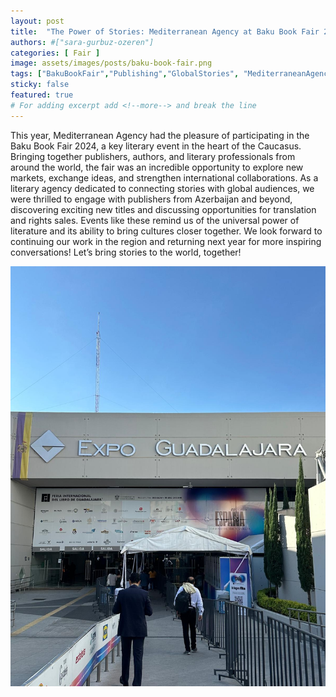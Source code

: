 ```yaml
---
layout: post
title:  "The Power of Stories: Mediterranean Agency at Baku Book Fair 2024"
authors: #["sara-gurbuz-ozeren"]
categories: [ Fair ]
image: assets/images/posts/baku-book-fair.png
tags: ["BakuBookFair","Publishing","GlobalStories", "MediterraneanAgency","Translation"]
sticky: false
featured: true
# For adding excerpt add <!--more--> and break the line 
---
```


This year, Mediterranean Agency had the pleasure of participating in the Baku Book Fair 2024, a key literary event in the heart of the Caucasus. Bringing together publishers, authors, and literary professionals from around the world, the fair was an incredible opportunity to explore new markets, exchange ideas, and strengthen international collaborations.
As a literary agency dedicated to connecting stories with global audiences, we were thrilled to engage with publishers from Azerbaijan and beyond, discovering exciting new titles and discussing opportunities for translation and rights sales. Events like these remind us of the universal power of literature and its ability to bring cultures closer together.
We look forward to continuing our work in the region and returning next year for more inspiring conversations!
Let’s bring stories to the world, together!

![baku1](/assets/images/posts/baku-book-fair2.png)

